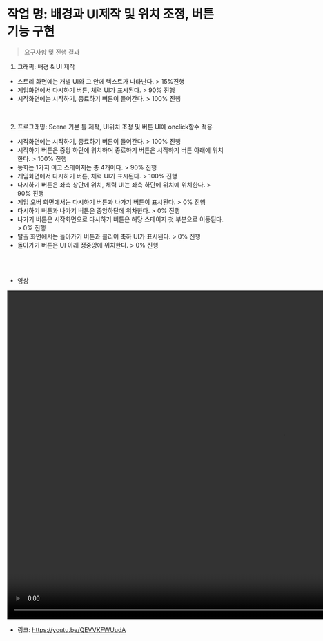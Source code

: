 
# 작업 명: 배경과 UI제작 및 위치 조정, 버튼 기능 구현 


> 요구사항 및 진행 결과  
 1. 그래픽: 배경 & UI 제작
- 스토리 화면에는 개별 UI와 그 안에 텍스트가 나타난다. > 15%진행
- 게임화면에서 다시하기 버튼, 체력 UI가 표시된다. > 90% 진행
- 시작화면에는 시작하기, 종료하기 버튼이 들어간다. > 100% 진행

<br>

 2. 프로그래밍: Scene 기본 틀 제작, UI위치 조정 및 버튼 UI에 onclick함수 적용
- 시작화면에는 시작하기, 종료하기 버튼이 들어간다. > 100% 진행
- 시작하기 버튼은 중앙 하단에 위치하며 종료하기 버튼은 시작하기 버튼 아래에 위치한다. > 100% 진행
- 동화는 1가지 이고 스테이지는 총 4개이다. > 90% 진행
- 게임화면에서 다시하기 버튼, 체력 UI가 표시된다. > 100% 진행
- 다시하기 버튼은 좌측 상단에 위치, 체력 UI는 좌측 하단에 위치에 위치한다. > 90% 진행
- 게임 오버 화면에서는 다시하기 버튼과 나가기 버튼이 표시된다. > 0% 진행
- 다시하기 버튼과 나가기 버튼은 중앙하단에 위차한다. > 0% 진행
- 나가기 버튼은 시작화면으로 다시하기 버튼은 해당 스테이지 첫 부분으로 이동된다. > 0% 진행
- 탈출 화면에서는 돌아가기 버튼과 클리어 축하 UI가 표시된다. > 0% 진행
- 돌아가기 버튼은 UI 아래 정중앙에 위치한다. > 0% 진행

<br><br>


- 영상
<video controls width="1280" height="760">
<source src="1주차.mp4" type="video/mp4">

    Sorry, your browser doesn't support embedded videos.

</video>

- 링크: https://youtu.be/QEVVKFWUudA  



